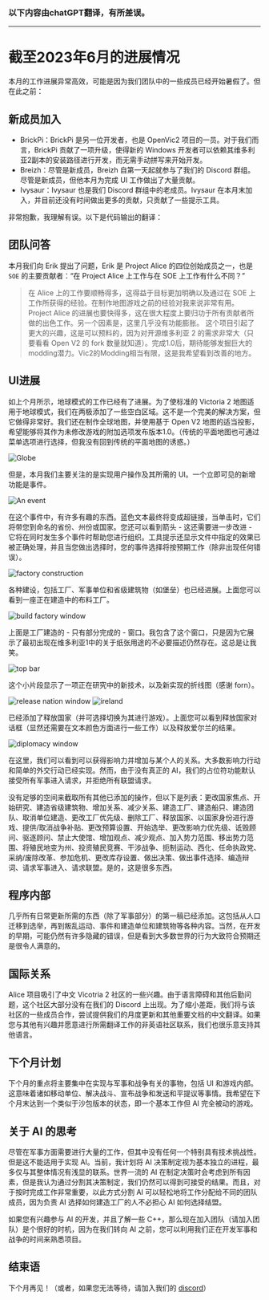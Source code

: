 ### 以下内容由chatGPT翻译，有所差误。

---

# 截至2023年6月的进展情况

本月的工作进展异常高效，可能是因为我们团队中的一些成员已经开始暑假了。但在此之前：

## 新成员加入

- BrickPi：BrickPi 是另一位开发者，也是 OpenVic2 项目的一员。对于我们而言，BrickPi 贡献了一项升级，使得新的 Windows 开发者可以依赖其维多利亚2副本的安装路径进行开发，而无需手动拼写来开始开发。
- Breizh：尽管是新成员，Breizh 自第一天起就参与了我们的 Discord 群组。尽管是新成员，但他本月为完成 UI 工作做出了大量贡献。
- Ivysaur：Ivysaur 也是我们 Discord 群组中的老成员。Ivysaur 在本月末加入，并目前还没有时间做出更多的贡献，只贡献了一些提示工具。

非常抱歉，我理解有误。以下是代码输出的翻译：

## 团队问答

本月我们向 Erik 提出了问题，Erik 是 Project Alice 的四位创始成员之一，也是 `SOE` 的主要贡献者：“在 Project Alice 上工作与在 SOE 上工作有什么不同？”

> 在 Alice 上的工作要顺畅得多，这得益于目标更加明确以及通过在 SOE 上工作所获得的经验。在制作地图游戏之前的经验对我来说非常有用。 Project Alice 的进展也要快得多，这在很大程度上要归功于所有贡献者所做的出色工作。另一个因素是，这里几乎没有功能膨胀。
> 这个项目引起了更大的兴趣，这是可以预料的，因为对开源维多利亚 2 的需求非常大（只要看看 Open V2 的 fork 数量就知道）。完成1.0后，期待能够发掘巨大的modding潜力。Vic2的Modding相当有限，这是我希望看到改善的地方。
## UI进展

如上个月所示，地球模式的工作已经有了进展。为了使标准的 Victoria 2 地图适用于地球模式，我们在两极添加了一些空白区域。这不是一个完美的解决方案，但它做得非常好。我们还在制作全球地图，并使用基于 Open V2 地图的适当投影，希望能够将其作为未修改游戏的附加选项发布版本1.0。（传统的平面地图也可通过菜单选项进行选择，但我没有回到传统的平面地图的诱惑。）

![Globe](globe.png)

但是，本月我们主要关注的是实现用户操作及其所需的 UI。一个立即可见的新增功能是事件。

![An event](event.png)

在这个事件中，有许多有趣的东西。蓝色文本最终将变成超链接，当单击时，它们将带您到命名的省份、州份或国家。您还可以看到箭头 - 这还需要进一步改进 - 它将在同时发生多个事件时帮助您进行组织。工具提示还显示文件中指定的效果已被正确处理，并且当您做出选择时，您的事件选择将按预期工作（除非出现任何错误）。

![factory construction](factories.png)

各种建设，包括工厂、军事单位和省级建筑物（如堡垒）也已经进展。上面您可以看到一座正在建造中的布料工厂。

![build factory window](buildwindow.png)

上面是工厂建造的 - 只有部分完成的 - 窗口。我包含了这个窗口，只是因为它展示了最初出现在维多利亚1中的关于纸张用途的不必要描述仍然存在。这总是让我笑。

![top bar](tech.png)

这个小片段显示了一项正在研究中的新技术，以及新实现的折线图（感谢 forn）。

![release nation window](release.png)
![ireland](ireland.png)

已经添加了释放国家（并可选择切换为其进行游戏）。上面您可以看到释放国家对话框（显然还需要在文本颜色方面进行一些工作）以及释放爱尔兰的结果。

![diplomacy window](diplomacy.png)

在这里，我们可以看到可以获得影响力并增加与某个人的关系。大多数影响力行动和简单的外交行动已经实现。然而，由于没有真正的 AI，我们的占位符功能默认接受所有军事进入请求，并拒绝所有联盟请求。

没有足够的空间来截取所有其他已添加的操作，但以下是列表：更改国家焦点、开始研究、建造省级建筑物、增加关系、减少关系、建造工厂、建造船只、建造团队、取消单位建造、更改工厂优先级、删除工厂、释放国家、以国家身份进行游戏、提供/取消战争补贴、更改预算设置、开始选举、更改影响力优先级、诋毁顾问、驱逐顾问、禁止大使馆、增加观点、减少观点、加入势力范围、移出势力范围、将殖民地变为州、投资殖民竞赛、干涉战争、扼制运动、西化、任命执政党、采纳/废除改革、参加危机、更改库存设置、做出决策、做出事件选择、编造辩词、请求军事进入、请求联盟。是的，这是很多东西。

## 程序内部

几乎所有日常更新所需的东西（除了军事部分）的第一稿已经添加。这包括从人口迁移到选举，再到叛乱运动、事件和建造单位和建筑物等各种内容。当然，在开发的早期，可能仍然有许多隐藏的错误，但是看到大多数世界的行为大致符合预期还是很令人满意的。

## 国际关系

Alice 项目吸引了中文 Vicotria 2 社区的一些兴趣。由于语言障碍和其他后勤问题，这个社区大部分没有在我们的 Discord 上出现。为了缩小差距，我们将与该社区的一些成员合作，尝试提供我们的月度更新和其他重要文档的中文翻译。如果您与其他有兴趣并愿意进行所需翻译工作的非英语社区联系，我们也很乐意支持其他语言。

## 下个月计划

下个月的重点将主要集中在实现与军事和战争有关的事物，包括 UI 和游戏内部。这意味着诸如移动单位、解决战斗、宣布战争和发送和平提议等事情。我希望在下个月末达到一个类似于沙包版本的状态，即一个基本工作但 AI 完全被动的游戏。

## 关于 AI 的思考

尽管在军事方面需要进行大量的工作，但其中没有任何一个特别具有技术挑战性。但是这不能适用于实现 AI。当前，我计划将 AI 决策制定视为基本独立的进程，最多仅与其整体情况有浅显的联系。世界一流的 AI 在制定决策时会考虑到所有因素，但是我认为通过分割其决策制定，我们仍然可以得到可接受的结果。而且，对于按时完成工作非常重要，以此方式分割 AI 可以轻松地将工作分配给不同的团队成员，因为负责 AI 选择如何建造工厂的人不必担心 AI 如何选择结盟。

如果您有兴趣参与 AI 的开发，并且了解一些 C++，那么现在加入团队（请加入团队）是个很好的时机，因为在我们转向 AI 之前，您可以利用我们正在开发军事和战争的时间来熟悉项目。

## 结束语

下个月再见！（或者，如果您无法等待，请加入我们的 [discord](https://discord.gg/QUJExr4mRn)）
